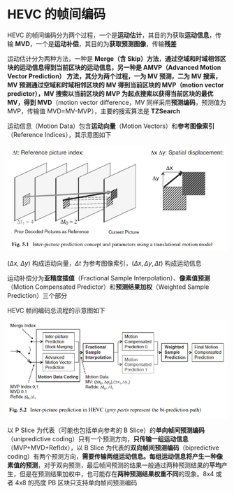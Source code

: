 # HEVC 的帧间编码

HEVC 的帧间编码分为两个过程，一个是**运动估计**，其目的为获取**运动信息**，传输 **MVD**，一个是**运动补偿**，其目的为**获取预测图像**，传输**残差**

运动估计分为两种方法，一种是 **Merge（含 Skip）方法**，**通过空域和时域相邻区块的运动信息得到当前区块的运动信息，**另一种是 **AMVP**（Advanced Motion Vector Prediction） **方法**，其分为两个过程，一为 **MV 预测**，二为 **MV 搜索，**MV 预测**通过空域和时域相邻区块的 MV 得到当前区块的 MVP**（motion vector predictor），MV 搜索**以当前区块的 MVP 为起点搜索以获得当前区块的最优 MV，得到 MVD**（motion vector difference，MV 同样采用**预测编码**，预测值为 MVP，传输值 MVD=MV-MVP），主要的搜索算法是 **TZSearch**

运动信息（Motion Data）包含**运动向量**（Motion Vectors）和**参考图像索引**（Reference Indices），其示意图如下

![HEVC%20%E7%9A%84%E5%B8%A7%E9%97%B4%E7%BC%96%E7%A0%81%201223b45964f140c698472179cc5776fa/Untitled.png](markdown_images/Untitled-1604936140294.png)

$(\Delta x,\ \Delta y)$ 构成运动向量，$\Delta t$ 为参考图像索引，$(\Delta x,\Delta y,\Delta t)$ 构成运动信息

运动补偿分为**亚精度插值**（Fractional Sample Interpolation）、**像素值预测**（Motion Compensated Predictor）和**预测结果加权**（Weighted Sample Prediction）三个部分

HEVC 帧间编码总流程的示意图如下

![HEVC%20%E7%9A%84%E5%B8%A7%E9%97%B4%E7%BC%96%E7%A0%81%201223b45964f140c698472179cc5776fa/Untitled%201.png](markdown_images/Untitled%201-1604936140295.png)

以 P Slice 为代表（可能也包括单向参考的 B Slice）的**单向帧间预测编码**（unipredictive coding）只有一个预测方向，**只传输一组运动信息**（MVP+MVD+RefIdx），以 B Slice 为代表的**双向帧间预测编码**（bipredictive coding）有两个预测方向，**需要传输两组运动信息。每组运动信息将产生一种像素值的预测**，对于双向预测，最后帧间预测的结果一般通过两种预测结果的**平均**产生，但是在预测结果加权中，也可能存在**两种预测结果权重不同**的现象。8x4 或者 4x8 的亮度 PB 区块只支持单向帧间预测编码
